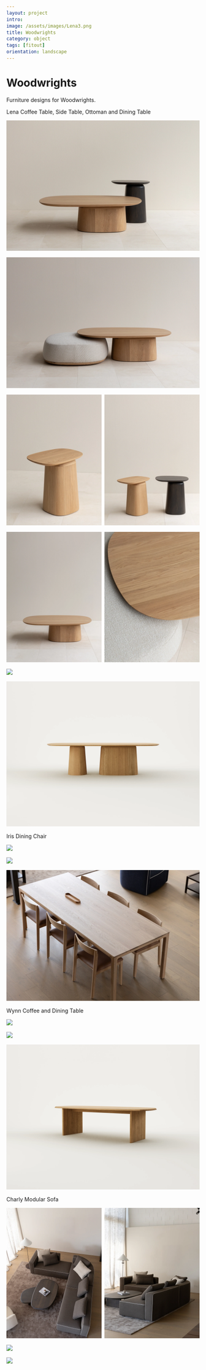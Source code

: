 ```yaml
---
layout: project
intro:  
image: /assets/images/Lena3.png
title: Woodwrights
category: object
tags: [fitout]
orientation: landscape
---
```


# Woodwrights

Furniture designs for Woodwrights. 

Lena Coffee Table, Side Table, Ottoman and Dining Table

![](/assets/images/Lena4.png)

![](/assets/images/Lena2.png)

![](/assets/images/Lena5.png)

![](/assets/images/Lena6.png)

![](/assets/images/Lena1.png)

![](/assets/images/LenaD1.png)

Iris Dining Chair

![](/assets/images/Iris2.png)

![](/assets/images/Iris1.png)

![](/assets/images/Iris3.png)

Wynn Coffee and Dining Table

![](/assets/images/Wynn3.png)

![](/assets/images/Wynn2.png)

![](/assets/images/Wynn1.png)

Charly Modular Sofa

![](/assets/images/Charly1.png)

![](/assets/images/Charly2.png)

![](/assets/images/Charly3.png)
